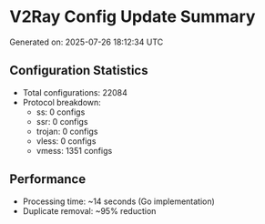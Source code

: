 # V2Ray Config Update Summary
Generated on: 2025-07-26 18:12:34 UTC

## Configuration Statistics
- Total configurations: 22084
- Protocol breakdown:
  - ss: 0 configs
  - ssr: 0 configs
  - trojan: 0 configs
  - vless: 0 configs
  - vmess: 1351 configs

## Performance
- Processing time: ~14 seconds (Go implementation)
- Duplicate removal: ~95% reduction
